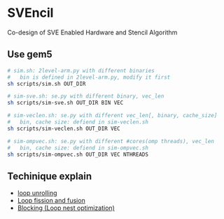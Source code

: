 # SVEncil

Co-design of SVE Enabled Hardware and Stencil Algorithm

## Use gem5

```bash
# sim.sh: 2level-arm.py with different binaries
#   bin is defined in 2level-arm.py, modify it first
sh scripts/sim.sh OUT_DIR

# sim-sve.sh: se.py with different binary, vec_len
sh scripts/sim-sve.sh OUT_DIR BIN VEC

# sim-veclen.sh: se.py with different vec_len[, binary, cache_size]
#   bin, cache size: defiend in sim-veclen.sh
sh scripts/sim-veclen.sh OUT_DIR VEC

# sim-ompvec.sh: se.py with different #cores(omp threads), vec_len
#   bin, cache size: defiend in sim-ompvec.sh
sh scripts/sim-ompvec.sh OUT_DIR VEC NTHREADS
```

## Techinique explain

* [loop unrolling](https://en.wikipedia.org/wiki/Loop_unrolling)
* [Loop fission and fusion](https://en.wikipedia.org/wiki/Loop_fission_and_fusion)
* [Blocking (Loop nest optimization)](https://en.wikipedia.org/wiki/Loop_nest_optimization)